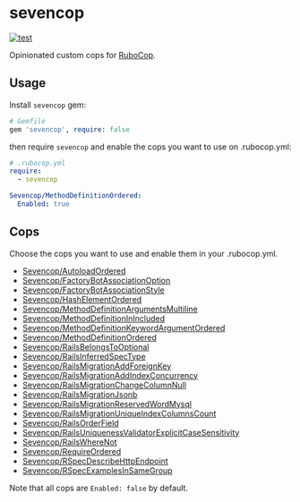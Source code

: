 # sevencop

[![test](https://github.com/r7kamura/sevencop/actions/workflows/test.yml/badge.svg)](https://github.com/r7kamura/sevencop/actions/workflows/test.yml)

Opinionated custom cops for [RuboCop](https://github.com/rubocop/rubocop).

## Usage

Install `sevencop` gem:

```ruby
# Gemfile
gem 'sevencop', require: false
```

then require `sevencop` and enable the cops you want to use on .rubocop.yml:

```yaml
# .rubocop.yml
require:
  - sevencop

Sevencop/MethodDefinitionOrdered:
  Enabled: true
```

## Cops

Choose the cops you want to use and enable them in your .rubocop.yml.

- [Sevencop/AutoloadOrdered](lib/rubocop/cop/sevencop/autoload_ordered.rb)
- [Sevencop/FactoryBotAssociationOption](lib/rubocop/cop/sevencop/factory_bot_association_option.rb)
- [Sevencop/FactoryBotAssociationStyle](lib/rubocop/cop/sevencop/factory_bot_association_style.rb)
- [Sevencop/HashElementOrdered](lib/rubocop/cop/sevencop/hash_element_ordered.rb)
- [Sevencop/MethodDefinitionArgumentsMultiline](lib/rubocop/cop/sevencop/method_definition_arguments_multiline.rb)
- [Sevencop/MethodDefinitionInIncluded](lib/rubocop/cop/sevencop/method_definition_in_included.rb)
- [Sevencop/MethodDefinitionKeywordArgumentOrdered](lib/rubocop/cop/sevencop/method_definition_keyword_argument_ordered.rb)
- [Sevencop/MethodDefinitionOrdered](lib/rubocop/cop/sevencop/method_definition_ordered.rb)
- [Sevencop/RailsBelongsToOptional](lib/rubocop/cop/sevencop/rails_belongs_to_optional.rb)
- [Sevencop/RailsInferredSpecType](lib/rubocop/cop/sevencop/rails_inferred_spec_type.rb)
- [Sevencop/RailsMigrationAddForeignKey](lib/rubocop/cop/sevencop/rails_migration_add_foreign_key.rb)
- [Sevencop/RailsMigrationAddIndexConcurrency](lib/rubocop/cop/sevencop/rails_migration_add_index_concurrency.rb)
- [Sevencop/RailsMigrationChangeColumnNull](lib/rubocop/cop/sevencop/rails_migration_change_column_null.rb)
- [Sevencop/RailsMigrationJsonb](lib/rubocop/cop/sevencop/rails_migration_jsonb.rb)
- [Sevencop/RailsMigrationReservedWordMysql](lib/rubocop/cop/sevencop/rails_migration_reserved_word_mysql.rb)
- [Sevencop/RailsMigrationUniqueIndexColumnsCount](lib/rubocop/cop/sevencop/rails_migration_unique_index_columns_count.rb)
- [Sevencop/RailsOrderField](lib/rubocop/cop/sevencop/rails_order_field.rb)
- [Sevencop/RailsUniquenessValidatorExplicitCaseSensitivity](lib/rubocop/cop/sevencop/rails_uniqueness_validator_explicit_case_sensitivity.rb)
- [Sevencop/RailsWhereNot](lib/rubocop/cop/sevencop/rails_where_not.rb)
- [Sevencop/RequireOrdered](lib/rubocop/cop/sevencop/require_ordered.rb)
- [Sevencop/RSpecDescribeHttpEndpoint](lib/rubocop/cop/sevencop/rspec_describe_http_endpoint.rb)
- [Sevencop/RSpecExamplesInSameGroup](lib/rubocop/cop/sevencop/rspec_examples_in_same_group.rb)

Note that all cops are `Enabled: false` by default.
